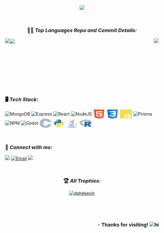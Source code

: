 <div align="center"> 
  <img src="https://readme-typing-svg.herokuapp.com/?lines=Hi+there!🖖;+I'm+Dahe+Kevin;+Nice+to+meet+you!&center=true&size=290&font=Fira+Code&size=25&color=F7F7F7&background=000000&center=true&vCenter=true&width=450&duration=2999&pause=200">
</div>
 
<a align="left" href="#"><img width="100%" height="1" src="bar.gif" /></a>
 
<h3 align="center">
<b>👨‍💻 <i>Top Languages Repo and Commit Details:</i></b>
</h3>
<p>
<div>
  <a href="https://github.com/dahekevin">
  <img align="left" height="150em" src="https://github-readme-stats.vercel.app/api?username=dahekevin&show_icons=true&theme=dark&include_all_commits=true&count_private=true&icon_color=FFFFFF&border_radius=4.5"/>
  <img align="right" height="150em" src="https://github-readme-stats.vercel.app/api/top-langs/?username=dahekevin&langs_count=14&theme=dark&layout=compact"/>
</a>
</div>
</p>
</details>
  <img align="center" height="150em" src="giphy.gif" >

<a align="left" href="#"><img width="100%" height="1" src="bar.gif" /></a>

<div style="display: inline_block">
<h3 align="left">
<b> 🖥 <i>Tech Stack:</i></b>
</h3>
  <img align="center" alt="MongoDB" height="30" width="40" src="https://cdn.jsdelivr.net/gh/devicons/devicon@latest/icons/mongodb/mongodb-plain-wordmark.svg" />
  <img align="center" alt="Express" height="30" width="40" src="https://cdn.jsdelivr.net/gh/devicons/devicon@latest/icons/express/express-original.svg" />
  <img align="center" alt="React" height="30" width="40" src="https://cdn.jsdelivr.net/gh/devicons/devicon@latest/icons/react/react-original.svg" />
  <img align="center" alt="NodeJS" height="30" width="40" src="https://cdn.jsdelivr.net/gh/devicons/devicon@latest/icons/nodejs/nodejs-original.svg" />
  <img align="center" alt="HTML" height="30" width="40" src="https://raw.githubusercontent.com/devicons/devicon/master/icons/html5/html5-original.svg">
  <img align="center" alt="CSS" height="30" width="40" src="https://raw.githubusercontent.com/devicons/devicon/master/icons/css3/css3-original.svg">
  <img align="center" alt="Js" height="30" width="40" src="https://raw.githubusercontent.com/devicons/devicon/master/icons/javascript/javascript-plain.svg">
  <img align="center" alt="Prisma" height="30" width="40" src="https://cdn.jsdelivr.net/gh/devicons/devicon@latest/icons/prisma/prisma-original.svg" />
  <img align="center" alt="NPM" height="30" width="40" src="https://cdn.jsdelivr.net/gh/devicons/devicon@latest/icons/npm/npm-original-wordmark.svg" />   
  <img align="center" alt="Godot" height="30" width="40" src="https://cdn.jsdelivr.net/gh/devicons/devicon@latest/icons/godot/godot-original.svg" />
  <img align="center" alt="C" height="30" width="40" src="https://github.com/devicons/devicon/blob/master/icons/c/c-original.svg">
  <img align="center" alt="Python" height="30" width="40" src="https://raw.githubusercontent.com/devicons/devicon/master/icons/python/python-original.svg">
  <img align="center" alt="Java" height="30" width="40" src="https://raw.githubusercontent.com/devicons/devicon/master/icons/java/java-original.svg">
  <img align="center" alt="R" height="30" width="40" src="https://github.com/devicons/devicon/blob/master/icons/r/r-original.svg">
</div>

<a align="left" href="#"><img width="100%" height="1" src="bar.gif" /></a>
 
<h3 align="left">
  <b>📱 <i>Connect with me:</i></b>
</h3>
<div>
  <a href="https://www.linkedin.com/in/dahe-kevin-591a06278/" target="_blank"><img src="https://img.shields.io/badge/-LinkedIn-%230077B5?style=for-the-badge&logo=linkedin&logoColor=white" target="_blank"></a>
  <a href = "mailto:dahekevin.rf@gmail.com" target="_blank" rel="external"><img src="https://img.shields.io/badge/-Gmail-%23333?style=for-the-badge&logo=gmail&logoColor=white" alt="Email"></a>
  <a href="https://www.instagram.com/dahe_kevin" target="_blank"><img src="https://img.shields.io/badge/-Instagram-%23E4405F?style=for-the-badge&logo=instagram&logoColor=white" target="_blank"></a>
</div>
 
<a align="left" href="#"><img width="100%" height="1" src="bar.gif" /></a>

<h3 align="center">
  <b>🏆 <i>All Trophies:</i></b>
</h3>
  <p align="center"> 
    <a href="https://github-profile-trophy.vercel.app/?username=dahekevin
&theme=onestar"><img src="https://github-profile-trophy.vercel.app/?username=dahekevin&theme=onestar" alt="dahekevin" /></a>
  </p> 

<a align="left" href="#"><img width="100%" height="1" src="bar.gif" /></a>

<a align="left" href="#"><img width="100%" height="1" src="bar.gif" /></a>

<div align="right">
<h3>- Thanks for visiting! <img src="https://user-images.githubusercontent.com/1303154/88677602-1635ba80-d120-11ea-84d8-d263ba5fc3c0.gif" width="28px" alt="hi">
</h3>
</div>
